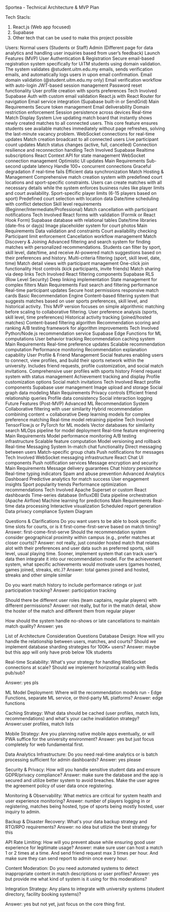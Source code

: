 Sportea - Technical Architecture & MVP Plan

Tech Stacls:
1. React.js (Web app focused)
2. Supabase 
3. Other tech that can be used to make this project possible

Users:
Normal users (Students or Staff) 
Admin (Different page for data analytics and handling user inquiries based from user’s feedback)
Launch Features (MVP)
User Authentication & Registration
Secure email-based registration system specifically for UiTM students using domain validation. The system validates @student.uitm.edu.my emails, sends verification emails, and automatically logs users in upon email confirmation.
Email domain validation (@student.uitm.edu.my only)
Email verification workflow with auto-login
JWT-based session management
Password reset functionality
User profile creation with sports preferences
Tech Involved
Supabase Auth with custom email validation
React.js with React Router for navigation
Email service integration (Supabase built-in or SendGrid)
Main Requirements
Secure token management
Email deliverability
Domain restriction enforcement
Session persistence across devices
Real-time Match Display System
Live updating match board that instantly shows newly created matches to all connected users. This core feature ensures students see available matches immediately without page refreshes, solving the last-minute vacancy problem.
WebSocket connections for real-time updates
Match creation broadcast to all connected users
Live participant count updates
Match status changes (active, full, cancelled)
Connection resilience and reconnection handling
Tech Involved
Supabase Realtime subscriptions
React Context API for state management
WebSocket connection management
Optimistic UI updates
Main Requirements
Sub-second update latency
Handle 100+ concurrent connections
Graceful degradation if real-time fails
Efficient data synchronization
Match Hosting & Management
Comprehensive match creation system with predefined court locations and sport-specific constraints. Users can create matches with all necessary details while the system enforces business rules like player limits and court availability.
Sport-specific player limits (6-15 players based on sport)
Predefined court selection with location data
Date/time scheduling with conflict detection
Skill level requirements (Beginner/Intermediate/Professional)
Match cancellation with participant notifications
Tech Involved
React forms with validation (Formik or React Hook Form)
Supabase database with relational tables
Date/time libraries (date-fns or dayjs)
Image placeholder system for court photos
Main Requirements
Data validation and constraints
Court availability checking
Participant limit enforcement
Cancellation workflow management
Match Discovery & Joining
Advanced filtering and search system for finding matches with personalized recommendations. Students can filter by sport, skill level, date/time, and receive AI-powered match suggestions based on their preferences and history.
Multi-criteria filtering (sport, skill level, date, time)
Match detail views with participant management
One-click join functionality
Host controls (kick participants, invite friends)
Match sharing via deep links
Tech Involved
React filtering components
Supabase RLS (Row Level Security)
Deep linking implementation
State management for complex filters
Main Requirements
Fast search and filtering performance
Real-time participant updates
Secure host permissions
responsive match cards
Basic Recommendation Engine
Content-based filtering system that suggests matches based on user sports preferences, skill level, and historical activity. This MVP version focuses on simple algorithmic matching before scaling to collaborative filtering.
User preference analysis (sports, skill level, time preferences)
Historical activity tracking (joined/hosted matches)
Content-based filtering algorithm
Recommendation scoring and ranking
A/B testing framework for algorithm improvements
Tech Involved
Python/Node.js recommendation service
Supabase Edge Functions for ML computations
User behavior tracking
Recommendation caching system
Main Requirements
Real-time preference updates
Scalable recommendation computation
Performance monitoring
Recommendation explanation capability
User Profile & Friend Management
Social features enabling users to connect, view profiles, and build their sports network within the university. Includes friend requests, profile customization, and social match invitations.
Comprehensive user profiles with sports history
Friend request system with status management
Achievement tracking and display
Profile customization options
Social match invitations
Tech Involved
React profile components
Supabase user management
Image upload and storage
Social graph data modeling
Main Requirements
Privacy controls
Efficient friend relationship queries
Profile data consistency
Social interaction logging
Future Features (Post-MVP)
Advanced ML Recommendation System
Collaborative filtering with user similarity
Hybrid recommendation combining content + collaborative
Deep learning models for complex preference matching
Real-time model retraining pipeline
Tech Involved
TensorFlow.js or PyTorch for ML models
Vector databases for similarity search
MLOps pipeline for model deployment
Real-time feature engineering
Main Requirements
Model performance monitoring
A/B testing infrastructure
Scalable feature computation
Model versioning and rollback
Real-time Messaging System
In-match chat functionality
Direct messaging between users
Match-specific group chats
Push notifications for messages
Tech Involved
WebSocket messaging infrastructure
React Chat UI components
Push notification services
Message encryption and security
Main Requirements
Message delivery guarantees
Chat history persistence
Real-time typing indicators
Spam and abuse prevention
Advanced Analytics Dashboard
Predictive analytics for match success
User engagement insights
Sport popularity trends
Performance optimization recommendations
Tech Involved
Apache Superset or custom React dashboards
Time-series database (InfluxDB)
Data pipeline orchestration (Apache Airflow)
Machine learning for predictions
Main Requirements
Real-time data processing
Interactive visualization
Scheduled report generation
Data privacy compliance
System Diagram

Questions & Clarifications
Do you want users to be able to book specific time slots for courts, or is it first-come-first-serve based on match timing?
Answer: first-come-first-serve 
Should the recommendation system consider geographical proximity within campus (e.g., prefer matches at closer courts)?
Answer: not really, just consider hosted match that relates alot with their preferences and user data such as preferred sports, skill level, usual playing time.  Sooner, implement system that can track user’s data then integrate it into our recommendation model. 
For the achievement system, what specific achievements would motivate users (games hosted, games joined, streaks, etc.)?
Answer: total games joined and hosted, streaks and other simple similar  

Do you want match history to include performance ratings or just participation tracking?
Answer: participation tracking

Should there be different user roles (team captains, regular players) with different permissions?
Answer: not really, but for in the match detail, show the hoster of the match and different them from regular player

How should the system handle no-shows or late cancellations to maintain match quality?
Answer: yes

List of Architecture Consideration Questions
Database Design: How will you handle the relationship between users, matches, and courts? Should we implement database sharding strategies for 100K+ users?
Answer: maybe but this app will only have prob below 10k students

Real-time Scalability: What's your strategy for handling WebSocket connections at scale? Should we implement horizontal scaling with Redis pub/sub?

Answer: yes pls

ML Model Deployment: Where will the recommendation models run - Edge Functions, separate ML service, or third-party ML platforms?
Answer: edge functions

Caching Strategy: What data should be cached (user profiles, match lists, recommendations) and what's your cache invalidation strategy?
Answer:user profiles, match lists

Mobile Strategy: Are you planning native mobile apps eventually, or will PWA suffice for the university environment?
Answer: yes but just focus completely for web fundamental first. 

Data Analytics Infrastructure: Do you need real-time analytics or is batch processing sufficient for admin dashboards?
Answer: yes please

Security & Privacy: How will you handle sensitive student data and ensure GDPR/privacy compliance?
Answer: make sure the database and the app is secured and utilize better system to avoid breaches. Make the user agree the agreement policy of user data once registering. 

Monitoring & Observability: What metrics are critical for system health and user experience monitoring?
Answer: number of players logging in or registering, matches being hosted, type of sports being mostly hosted, user inquiry to admin. 

Backup & Disaster Recovery: What's your data backup strategy and RTO/RPO requirements?
Answer: no idea but utlizie the best strategy for this 

API Rate Limiting: How will you prevent abuse while ensuring good user experience for legitimate usage?
Answer: make sure user can host a match 1 or 2 times at a time. And send friend request max 3 times per hour. And make sure they can send report to admin once every hour. 

Content Moderation: Do you need automated systems to detect inappropriate content in match descriptions or user profiles?
Answer: yes but provide me what kind of system is it using for this moderations? 

Integration Strategy: Any plans to integrate with university systems (student directory, facility booking systems)?

Answer: yes but not yet, just focus on the core thing first. 





